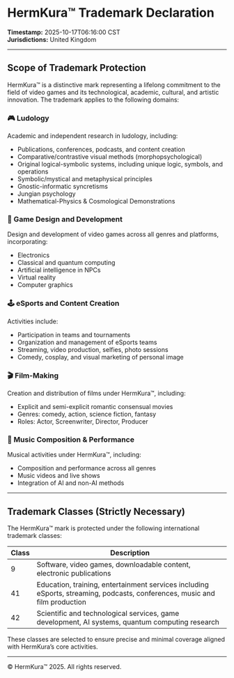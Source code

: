 # HermKura™ Trademark Declaration  
**Timestamp:** 2025-10-17T06:16:00 CST  
**Jurisdictions:** United Kingdom  

---

## Scope of Trademark Protection

HermKura™ is a distinctive mark representing a lifelong commitment to the field of video games and its technological, academic, cultural, and artistic innovation. The trademark applies to the following domains:

### 🎮 Ludology  
Academic and independent research in ludology, including:  
- Publications, conferences, podcasts, and content creation  
- Comparative/contrastive visual methods (morphopsychological)  
- Original logical-symbolic systems, including unique logic, symbols, and operations  
- Symbolic/mystical and metaphysical principles  
- Gnostic-informatic syncretisms  
- Jungian psychology  
- Mathematical-Physics & Cosmological Demonstrations  

### 🧠 Game Design and Development  
Design and development of video games across all genres and platforms, incorporating:  
- Electronics  
- Classical and quantum computing  
- Artificial intelligence in NPCs  
- Virtual reality  
- Computer graphics  

### 🕹️ eSports and Content Creation  
Activities include:  
- Participation in teams and tournaments  
- Organization and management of eSports teams  
- Streaming, video production, selfies, photo sessions  
- Comedy, cosplay, and visual marketing of personal image  

### 🎬 Film-Making  
Creation and distribution of films under HermKura™, including:  
- Explicit and semi-explicit romantic consensual movies  
- Genres: comedy, action, science fiction, fantasy  
- Roles: Actor, Screenwriter, Director, Producer  

### 🎵 Music Composition & Performance  
Musical activities under HermKura™, including:  
- Composition and performance across all genres  
- Music videos and live shows  
- Integration of AI and non-AI methods  

---

## Trademark Classes (Strictly Necessary)

The HermKura™ mark is protected under the following international trademark classes:

| Class | Description |
|-------|-------------|
| 9     | Software, video games, downloadable content, electronic publications |
| 41    | Education, training, entertainment services including eSports, streaming, podcasts, conferences, music and film production |
| 42    | Scientific and technological services, game development, AI systems, quantum computing research |

These classes are selected to ensure precise and minimal coverage aligned with HermKura’s core activities.

---

© HermKura™ 2025. All rights reserved.
